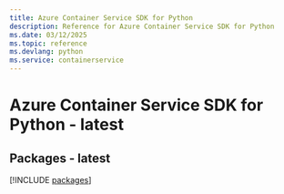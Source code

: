 ```yaml
---
title: Azure Container Service SDK for Python
description: Reference for Azure Container Service SDK for Python
ms.date: 03/12/2025
ms.topic: reference
ms.devlang: python
ms.service: containerservice
---
```

# Azure Container Service SDK for Python - latest
## Packages - latest
[!INCLUDE [packages](container-service-index.md)]